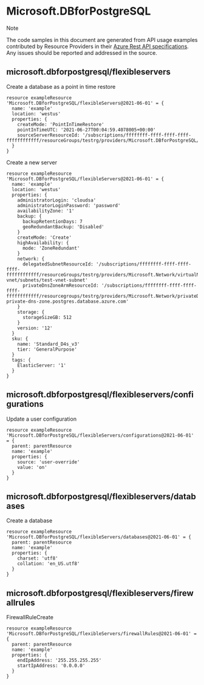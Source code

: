 # Microsoft.DBforPostgreSQL
  
> [!NOTE]
> The code samples in this document are generated from API usage examples contributed by Resource Providers in their [Azure Rest API specifications](https://github.com/Azure/azure-rest-api-specs). Any issues should be reported and addressed in the source.


## microsoft.dbforpostgresql/flexibleservers

Create a database as a point in time restore
```bicep
resource exampleResource 'Microsoft.DBforPostgreSQL/flexibleServers@2021-06-01' = {
  name: 'example'
  location: 'westus'
  properties: {
    createMode: 'PointInTimeRestore'
    pointInTimeUTC: '2021-06-27T00:04:59.4078005+00:00'
    sourceServerResourceId: '/subscriptions/ffffffff-ffff-ffff-ffff-ffffffffffff/resourceGroups/testrg/providers/Microsoft.DBforPostgreSQL/flexibleServers/sourcepgservername'
  }
}
```

Create a new server
```bicep
resource exampleResource 'Microsoft.DBforPostgreSQL/flexibleServers@2021-06-01' = {
  name: 'example'
  location: 'westus'
  properties: {
    administratorLogin: 'cloudsa'
    administratorLoginPassword: 'password'
    availabilityZone: '1'
    backup: {
      backupRetentionDays: 7
      geoRedundantBackup: 'Disabled'
    }
    createMode: 'Create'
    highAvailability: {
      mode: 'ZoneRedundant'
    }
    network: {
      delegatedSubnetResourceId: '/subscriptions/ffffffff-ffff-ffff-ffff-ffffffffffff/resourceGroups/testrg/providers/Microsoft.Network/virtualNetworks/test-vnet/subnets/test-vnet-subnet'
      privateDnsZoneArmResourceId: '/subscriptions/ffffffff-ffff-ffff-ffff-ffffffffffff/resourcegroups/testrg/providers/Microsoft.Network/privateDnsZones/test-private-dns-zone.postgres.database.azure.com'
    }
    storage: {
      storageSizeGB: 512
    }
    version: '12'
  }
  sku: {
    name: 'Standard_D4s_v3'
    tier: 'GeneralPurpose'
  }
  tags: {
    ElasticServer: '1'
  }
}
```

## microsoft.dbforpostgresql/flexibleservers/configurations

Update a user configuration
```bicep
resource exampleResource 'Microsoft.DBforPostgreSQL/flexibleServers/configurations@2021-06-01' = {
  parent: parentResource 
  name: 'example'
  properties: {
    source: 'user-override'
    value: 'on'
  }
}
```

## microsoft.dbforpostgresql/flexibleservers/databases

Create a database
```bicep
resource exampleResource 'Microsoft.DBforPostgreSQL/flexibleServers/databases@2021-06-01' = {
  parent: parentResource 
  name: 'example'
  properties: {
    charset: 'utf8'
    collation: 'en_US.utf8'
  }
}
```

## microsoft.dbforpostgresql/flexibleservers/firewallrules

FirewallRuleCreate
```bicep
resource exampleResource 'Microsoft.DBforPostgreSQL/flexibleServers/firewallRules@2021-06-01' = {
  parent: parentResource 
  name: 'example'
  properties: {
    endIpAddress: '255.255.255.255'
    startIpAddress: '0.0.0.0'
  }
}
```
